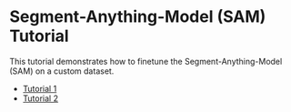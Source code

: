 # Segment-Anything-Model (SAM) Tutorial

This tutorial demonstrates how to finetune the Segment-Anything-Model (SAM) on a custom dataset.

+ [Tutorial 1](create-sam-dataset.ipynb)
+ [Tutorial 2](fine-tune-sam.ipynb)
